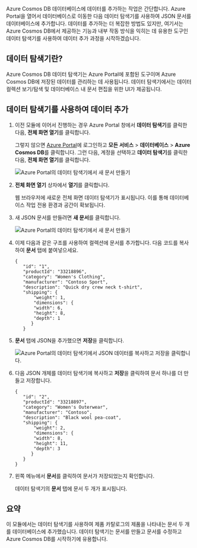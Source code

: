 Azure Cosmos DB 데이터베이스에 데이터를 추가하는 작업은 간단합니다. Azure Portal을 열어서 데이터베이스로 이동한 다음 데이터 탐색기를 사용하여 JSON 문서를 데이터베이스에 추가합니다. 데이터를 추가하는 더 복잡한 방법도 있지만, 여기서는 Azure Cosmos DB에서 제공하는 기능과 내부 작동 방식을 익히는 데 유용한 도구인 데이터 탐색기를 사용하여 데이터 추가 과정을 시작하겠습니다.

## <a name="what-is-the-data-explorer"></a>데이터 탐색기란?
Azure Cosmos DB 데이터 탐색기는 Azure Portal에 포함된 도구이며 Azure Cosmos DB에 저장된 데이터를 관리하는 데 사용됩니다. 데이터 탐색기에서는 데이터 컬렉션 보기/탐색 및 데이터베이스 내 문서 편집을 위한 UI가 제공됩니다.

## <a name="add-data-using-the-data-explorer"></a>데이터 탐색기를 사용하여 데이터 추가

1. 이전 모듈에 이어서 진행하는 경우 Azure Portal 창에서 **데이터 탐색기**를 클릭한 다음, **전체 화면 열기**를 클릭합니다.

    그렇지 않으면 [Azure Portal](https://portal.azure.com/?azure-portal=true)에 로그인하고 **모든 서비스** > **데이터베이스** > **Azure Cosmos DB**를 클릭합니다. 그런 다음, 계정을 선택하고 **데이터 탐색기**를 클릭한 다음, **전체 화면 열기**를 클릭합니다.
 
   ![Azure Portal의 데이터 탐색기에서 새 문서 만들기](../media-draft/2-add-data/azure-cosmosdb-data-explorer-full-screen.png)

2. **전체 화면 열기** 상자에서 **열기**를 클릭합니다.

    웹 브라우저에 새로운 전체 화면 데이터 탐색기가 표시됩니다. 이를 통해 데이터베이스 작업 전용 환경과 공간이 확보됩니다.

3. 새 JSON 문서를 만들려면 **새 문서**를 클릭합니다.

   ![Azure Portal의 데이터 탐색기에서 새 문서 만들기](../media-draft/2-add-data/azure-cosmosdb-data-explorer-new-document.png)

4. 이제 다음과 같은 구조를 사용하여 컬렉션에 문서를 추가합니다. 다음 코드를 복사하여 **문서** 탭에 붙여넣으세요.

     ```
    {
        "id": "1",
        "productId": "33218896",
        "category": "Women's Clothing",
        "manufacturer": "Contoso Sport",
        "description": "Quick dry crew neck t-shirt",
        "shipping": {
            "weight": 1,
            "dimensions": {
            "width": 6,
            "height": 8,
            "depth": 1
           }
        }
     ```

5. **문서** 탭에 JSON을 추가했으면 **저장**을 클릭합니다.

    ![Azure Portal의 데이터 탐색기에서 JSON 데이터를 복사하고 저장을 클릭합니다.](../media-draft/2-add-data/azure-cosmosdb-data-explorer-save-document.png)

6. 다음 JSON 개체를 데이터 탐색기에 복사하고 **저장**을 클릭하여 문서 하나를 더 만들고 저장합니다.

     ```
    {
        "id": "2",
        "productId": "33218897",
        "category": "Women's Outerwear",
        "manufacturer": "Contoso",
        "description": "Black wool pea-coat",
        "shipping": {
            "weight": 2,
            "dimensions": {
            "width": 8,
            "height": 11,
            "depth": 3
           }
        }
    }
     ```

7. 왼쪽 메뉴에서 **문서**를 클릭하여 문서가 저장되었는지 확인합니다. 

    데이터 탐색기의 **문서** 탭에 문서 두 개가 표시됩니다.

## <a name="summary"></a>요약

이 모듈에서는 데이터 탐색기를 사용하여 제품 카탈로그의 제품을 나타내는 문서 두 개를 데이터베이스에 추가했습니다. 데이터 탐색기는 문서를 만들고 문서를 수정하고 Azure Cosmos DB를 시작하기에 유용합니다.  
